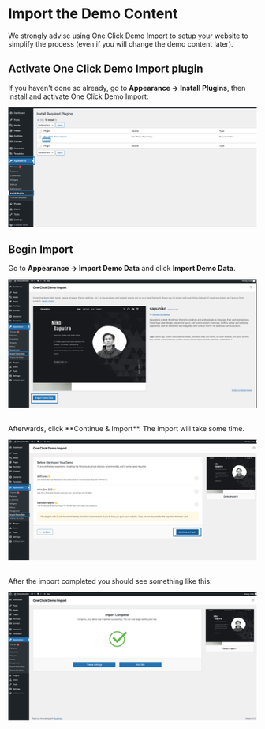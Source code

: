 # Import the Demo Content

We strongly advise using One Click Demo Import to setup your website to simplify the process (even if you will change the demo content later).

## Activate One Click Demo Import plugin

If you haven't done so already, go to **Appearance -> Install Plugins**, then install and activate One Click Demo Import:

![](../../static/img/install-ocdi.png)

## Begin Import

Go to **Appearance -> Import Demo Data** and click **Import Demo Data**.

![](../../static/img/ocdi-1.png)

<br/>
Afterwards, click **Continue & Import**. The import will take some time.

![](../../static/img/ocdi-2.png)

<br/>
After the import completed you should see something like this:

![](../../static/img/after-import.png)
